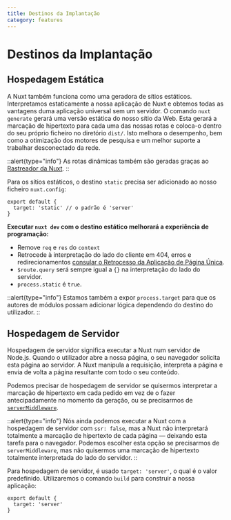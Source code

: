 ```yaml
---
title: Destinos da Implantação
category: features
---
```


# Destinos da Implantação

## Hospedagem Estática

A Nuxt também funciona como uma geradora de sítios estáticos. Interpretamos estaticamente a nossa aplicação de Nuxt e obtemos todas as vantagens duma aplicação universal sem um servidor. O comando `nuxt generate` gerará uma versão estática do nosso sítio da Web. Esta gerará a marcação de hipertexto para cada uma das nossas rotas e coloca-o dentro do seu próprio ficheiro no diretório `dist/`. Isto melhora o desempenho, bem como a otimização dos motores de pesquisa e um melhor suporte a trabalhar desconectado da rede.

::alert{type="info"}
As rotas dinâmicas também são geradas graças ao [Rastreador da Nuxt](/docs/configuration-glossary/configuration-generate#crawler).
::

Para os sítios estáticos, o destino `static` precisa ser adicionado ao nosso ficheiro `nuxt.config`:

```js{}[nuxt.config.js]
export default {
  target: 'static' // o padrão é 'server'
}
```

**Executar `nuxt dev` com o destino estático melhorará a experiência de programação:**

- Remove `req` e `res` do `context`
- Retrocede à interpretação do lado do cliente em 404, erros e redirecionamentos [consular o Retrocesso da Aplicação de Página Única](/docs/concepts/static-site-generation#retrocesso-da-aplicação-de-página-única).
- `$route.query` será sempre igual a `{}` na interpretação do lado do servidor.
- `process.static` é `true`.

::alert{type="info"}
Estamos também a expor `process.target` para que os autores de módulos possam adicionar lógica dependendo do destino do utilizador.
::

## Hospedagem de Servidor

Hospedagem de servidor significa executar a Nuxt num servidor de Node.js. Quando o utilizador abre a nossa página, o seu navegador solicita esta página ao servidor. A Nuxt manipula a requisição, interpreta a página e envia de volta a página resultante com todo o seu conteúdo.

Podemos precisar de hospedagem de servidor se quisermos interpretar a marcação de hipertexto em cada pedido em vez de o fazer antecipadamente no momento da geração, ou se precisarmos de [`serverMiddleware`](/docs/configuration-glossary/configuration-servermiddleware).

::alert{type="info"}
Nós ainda podemos executar a Nuxt com a hospedagem de servidor com `ssr: false`, mas a Nuxt não interpretará totalmente a marcação de hipertexto de cada página — deixando esta tarefa para o navegador. Podemos escolher esta opção se precisarmos de `serverMiddleware`, mas não quisermos uma marcação de hipertexto totalmente interpretada do lado do servidor.
::

Para hospedagem de servidor, é usado `target: 'server'`, o qual é o valor predefinido. Utilizaremos o comando `build` para construir a nossa aplicação:

```js{}[nuxt.config.js]
export default {
  target: 'server'
}
```
